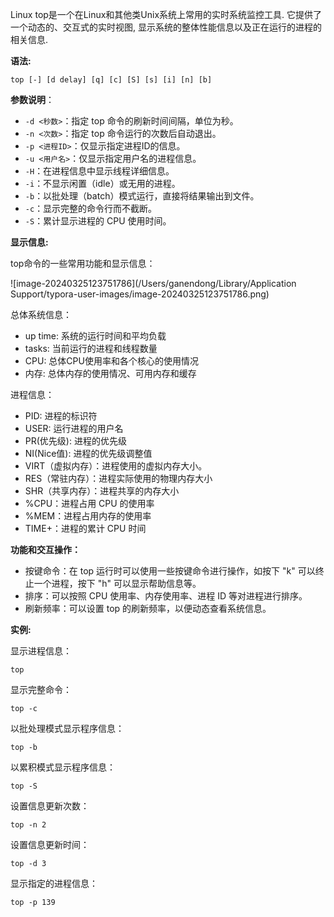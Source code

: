 Linux top是一个在Linux和其他类Unix系统上常用的实时系统监控工具. 它提供了一个动态的、交互式的实时视图, 显示系统的整体性能信息以及正在运行的进程的相关信息.

**语法:**

```
top [-] [d delay] [q] [c] [S] [s] [i] [n] [b]
```

**参数说明**：

- `-d <秒数>`：指定 top 命令的刷新时间间隔，单位为秒。
- `-n <次数>`：指定 top 命令运行的次数后自动退出。
- `-p <进程ID>`：仅显示指定进程ID的信息。
- `-u <用户名>`：仅显示指定用户名的进程信息。
- `-H`：在进程信息中显示线程详细信息。
- `-i`：不显示闲置（idle）或无用的进程。
- `-b`：以批处理（batch）模式运行，直接将结果输出到文件。
- `-c`：显示完整的命令行而不截断。
- `-S`：累计显示进程的 CPU 使用时间。

**显示信息:**

top命令的一些常用功能和显示信息：

![image-20240325123751786](/Users/ganendong/Library/Application Support/typora-user-images/image-20240325123751786.png)

总体系统信息：

- up time: 系统的运行时间和平均负载
- tasks: 当前运行的进程和线程数量
- CPU: 总体CPU使用率和各个核心的使用情况
- 内存: 总体内存的使用情况、可用内存和缓存

进程信息：

- PID: 进程的标识符
- USER: 运行进程的用户名
- PR(优先级): 进程的优先级
- NI(Nice值): 进程的优先级调整值
- VIRT（虚拟内存）：进程使用的虚拟内存大小。
- RES（常驻内存）：进程实际使用的物理内存大小
- SHR（共享内存）：进程共享的内存大小
- %CPU：进程占用 CPU 的使用率
- %MEM：进程占用内存的使用率
- TIME+：进程的累计 CPU 时间

**功能和交互操作：**

- 按键命令：在 top 运行时可以使用一些按键命令进行操作，如按下 "k" 可以终止一个进程，按下 "h" 可以显示帮助信息等。
- 排序：可以按照 CPU 使用率、内存使用率、进程 ID 等对进程进行排序。
- 刷新频率：可以设置 top 的刷新频率，以便动态查看系统信息。

**实例:**

显示进程信息：

```
top
```

显示完整命令：

```
top -c
```

以批处理模式显示程序信息：

```
top -b
```

以累积模式显示程序信息：

```
top -S
```

设置信息更新次数：

```
top -n 2
```

设置信息更新时间：

```
top -d 3
```

显示指定的进程信息：

```
top -p 139
```

